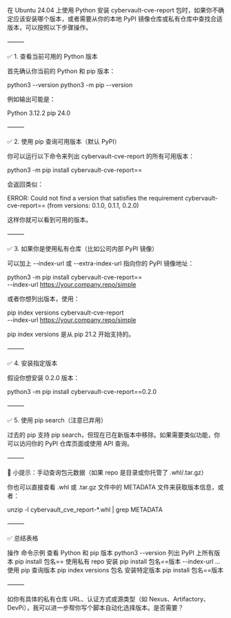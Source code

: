 在 Ubuntu 24.04 上使用 Python 安装 cybervault-cve-report 包时，如果你不确定应该安装哪个版本，或者需要从你的本地 PyPI 镜像仓库或私有仓库中查找合适版本，可以按照以下步骤操作。

⸻

✅ 1. 查看当前可用的 Python 版本

首先确认你当前的 Python 和 pip 版本：

python3 --version
python3 -m pip --version

例如输出可能是：

Python 3.12.2
pip 24.0


⸻

✅ 2. 使用 pip 查询可用版本（默认 PyPI）

你可以运行以下命令来列出 cybervault-cve-report 的所有可用版本：

python3 -m pip install cybervault-cve-report==

会返回类似：

ERROR: Could not find a version that satisfies the requirement cybervault-cve-report== (from versions: 0.1.0, 0.1.1, 0.2.0)

这样你就可以看到可用的版本。

⸻

✅ 3. 如果你是使用私有仓库（比如公司内部 PyPI 镜像）

可以加上 --index-url 或 --extra-index-url 指向你的 PyPI 镜像地址：

python3 -m pip install cybervault-cve-report== \
  --index-url https://your.company.repo/simple

或者你想列出版本，使用：

pip index versions cybervault-cve-report \
  --index-url https://your.company.repo/simple

pip index versions 是从 pip 21.2 开始支持的。

⸻

✅ 4. 安装指定版本

假设你想安装 0.2.0 版本：

python3 -m pip install cybervault-cve-report==0.2.0


⸻

✅ 5. 使用 pip search（注意已弃用）

过去的 pip 支持 pip search，但现在已在新版本中移除。如果需要类似功能，你可以访问你的 PyPI 仓库页面或使用 API 查询。

⸻

🧩 小提示：手动查询包元数据（如果 repo 是目录或你托管了 .whl/.tar.gz）

你也可以直接查看 .whl 或 .tar.gz 文件中的 METADATA 文件来获取版本信息，或者：

unzip -l cybervault_cve_report-*.whl | grep METADATA


⸻

✅ 总结表格

操作	命令示例
查看 Python 和 pip 版本	python3 --version
列出 PyPI 上所有版本	pip install 包名==
使用私有 repo 安装	pip install 包名==版本 --index-url ...
使用 pip 查询版本	pip index versions 包名
安装特定版本	pip install 包名==版本


⸻

如你有具体的私有仓库 URL、认证方式或源类型（如 Nexus、Artifactory、DevPi），我可以进一步帮你写个脚本自动化选择版本。是否需要？